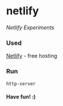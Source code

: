 # netlify

_Netlify Experiments_

### Used

[Netlify](https://www.netlify.com) - free hosting

### Run

    http-server

#### Have fun! :)
